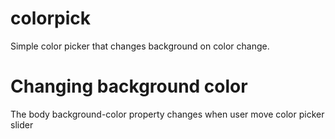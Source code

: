 # colorpick
Simple color picker that changes background on color change.

# Changing background color
The body background-color property changes when user move color picker slider
